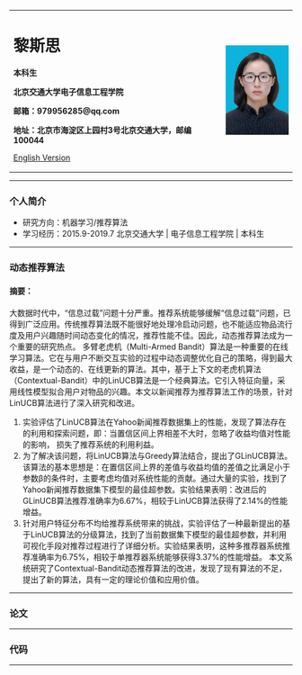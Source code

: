 ﻿<div>
<table border="0">
  <tr>
    <td width="75%">
      <h1>黎斯思</h1>
      <p><b>本科生</b></p>
      <p><b>北京交通大学电子信息工程学院</b></p>
      <p><b>邮箱：979956285@qq.com</b></p>
      <p><b>地址：北京市海淀区上园村3号北京交通大学，邮编100044</b></p>
      <p><a href="/index-en.html">English Version</a></p>
    </td>
    <td width="25%">
      <img src="/zhengjianzhaolss.jpg" width="100%">
    </td>
  </tr>
</table>
</div>

---

### 个人简介
  - 研究方向：机器学习/推荐算法
  - 学习经历：2015.9-2019.7 北京交通大学 | 电子信息工程学院 | 本科生

---

### 动态推荐算法
#### 摘要：
  大数据时代中，“信息过载”问题十分严重。推荐系统能够缓解“信息过载”问题，已得到广泛应用。传统推荐算法既不能很好地处理冷启动问题，也不能适应物品流行度及用户兴趣随时间动态变化的情况，推荐性能不佳。因此，动态推荐算法成为一个重要的研究热点。
多臂老虎机（Multi-Armed Bandit）算法是一种重要的在线学习算法。它在与用户不断交互实验的过程中动态调整优化自己的策略，得到最大收益，是一个动态的、在线更新的算法。其中，基于上下文的老虎机算法（Contextual-Bandit）中的LinUCB算法是一个经典算法。它引入特征向量，采用线性模型拟合用户对物品的兴趣。本文以新闻推荐为推荐算法工作的场景，针对LinUCB算法进行了深入研究和改进。
  1.	实验评估了LinUCB算法在Yahoo新闻推荐数据集上的性能，发现了算法存在的利用和探索问题，即：当置信区间上界相差不大时，忽略了收益均值对性能的影响，  损失了推荐系统的利用利益。
  2.	为了解决该问题，将LinUCB算法与Greedy算法结合，提出了GLinUCB算法。该算法的基本思想是：在置信区间上界的差值与收益均值的差值之比满足小于参数β的条件时，主要考虑均值对系统性能的贡献。通过大量的实验，找到了Yahoo新闻推荐数据集下模型的最佳超参数。实验结果表明：改进后的GLinUCB算法推荐准确率为6.67%，相较于LinUCB算法获得了2.14%的性能增益。
  3.	针对用户特征分布不均给推荐系统带来的挑战，实验评估了一种最新提出的基于LinUCB算法的分级算法，找到了当前数据集下模型的最佳超参数，并利用可视化手段对推荐过程进行了详细分析。实验结果表明，这种多推荐器系统推荐准确率为6.75%，相较于单推荐器系统能够获得3.37%的性能增益。
  本文系统研究了Contextual-Bandit动态推荐算法的改进，发现了现有算法的不足，提出了新的算法，具有一定的理论价值和应用价值。

---

### 论文

---

### 代码

---
